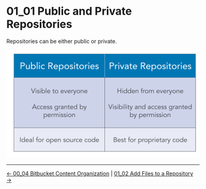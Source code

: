 # 01_01 Public and Private Repositories
Repositories can be either public or private.

![Attributes of public and private repositories](./images/01_01-Create-Public-and-Private-Repositories.png)


<!-- FooterStart -->
---
[← 00_04 Bitbucket Content Organization](../../ch0_intro/00_04_content_org/README.md) | [01_02 Add Files to a Repository →](../01_02_add_files/README.md)
<!-- FooterEnd -->
